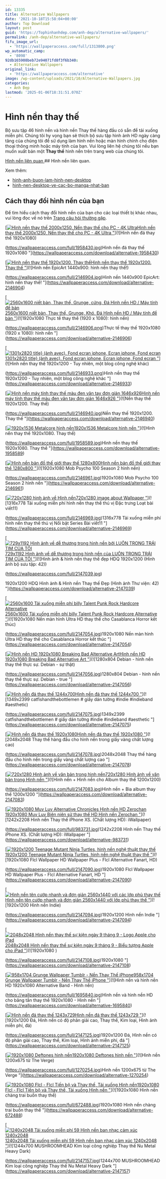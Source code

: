 ```yaml
---
id: 13335
title: Alternative Wallpapers
date: '2021-10-18T15:58:04+00:00'
author: Top Download
layout: post
guid: 'https://Tophinhanhdep.com/anh-dep/alternative-wallpapers/'
permalink: /anh-dep/alternative-wallpapers/
fifu_image_url:
  - 'https://wallpaperaccess.com/full/1313800.png'
wp_automatic_camp:
  - '8098'
92db165908beb72e94071fd8f3f6b340:
  - Alternative Wallpapers
original_link:
  - 'https://wallpaperaccess.com/alternative'
image: /wp-content/uploads/2021/10/Alternative-Wallpapers.jpg
categories:
  - Ảnh Đẹp
lastmod: '2025-01-06T18:31:51.070Z'
---
```

# Hình nền thay thế

Bộ sưu tập 46 hình nền và hình nền Thay thế hàng đầu có sẵn để tải xuống miễn phí. Chúng tôi hy vọng bạn sẽ thích bộ sưu tập hình ảnh HD ngày càng tăng của chúng tôi để sử dụng làm hình nền hoặc màn hình chính cho điện thoại thông minh hoặc máy tính của bạn. Vui lòng liên hệ chúng tôi nếu bạn muốn xuất bản một **Thay thế** hình nền trên trang web của chúng tôi.

[Hình nền liên quan ](#related) ## Hình nền liên quan.

   
 Xem thêm:

   
- [hinh-anh-buon-lam-hinh-nen-desktop](https://tophinhanhdep.com/hinh-anh-buon/hinh-anh-buon-lam-hinh-nen-desktop/)
- [hinh-nen-desktop-ve-cac-bo-manga-nhat-ban](https://tophinhanhdep.com/anh-anime/hinh-nen-desktop-ve-cac-bo-manga-nhat-ban/)

## Cách thay đổi hình nền của bạn

Để tìm hiểu cách thay đổi hình nền của bạn cho các loại thiết bị khác nhau, vui lòng đọc về nó trên [Trang câu hỏi thường gặp](https://tophinhanhdep.com/faq/).

  
[[![Hình nền thay thế 2000x1250, Nền thay thế cho PC - 4K Ultra](https://wallpaperaccess.com/full/1313800.png)Hình nền thay thế 2000x1250, Nền thay thế cho PC - 4K Ultra "](https://wallpaperaccess.com/download/alternative-1313800)](![Hình nền đá thay thế 1920x1080)

(https://wallpaperaccess.com/full/1958430.jpg)Hình nền đá thay thế 1920x1080 "](https://wallpaperaccess.com/download/alternative-1958430)

[[![Hình nền thay thế 1920x1200.  Thay thế](https://wallpaperaccess.com/full/2146903.jpg)Hình nền thay thế 1920x1200. Thay thế "](https://wallpaperaccess.com/download/alternative-2146903)](![Hình nền EpicArt 1440x900: hình nền thay thế!)

(https://wallpaperaccess.com/full/2146904.jpg)Hình nền 1440x900 EpicArt: hình nền thay thế! "](https://wallpaperaccess.com/download/alternative-2146904)

[[![2560x1600 niết bàn, Thay thế, Grunge, cứng, Đá Hình nền HD / Máy tính để bàn](https://wallpaperaccess.com/full/2146905.jpg)2560x1600 niết bàn, Thay thế, Grunge, Khó, Đá Hình nền HD / Máy tính để bàn "](https://wallpaperaccess.com/download/alternative-2146905)](![1920x1080 Thực tế thay thế (1920 x 1080): hình nền)

(https://wallpaperaccess.com/full/2146906.png)Thực tế thay thế 1920x1080 (1920 x 1080): hình nền "](https://wallpaperaccess.com/download/alternative-2146906)

[[![1301x2820 title} (ảnh avec).  Fond ecran iphone, Ecran iphone, Fond ecran](https://wallpaperaccess.com/full/2146928.jpg)1301x2820 title} (ảnh avec). Fond ecran iphone, Ecran iphone, Fond ecran "](https://wallpaperaccess.com/download/alternative-2146928)](![Hình nền thay thế 1920x1200 - Tuy nhiên, một blog công nghệ khác)

(https://wallpaperaccess.com/full/2146933.png)Hình nền thay thế 1920x1200 - Tuy nhiên, một blog công nghệ khác "](https://wallpaperaccess.com/download/alternative-2146933)

[[![Hình nền máy tính thay thế màu đen vân tay đơn giản 1646x926](https://wallpaperaccess.com/full/403307.jpg)Hình nền máy tính thay thế màu đen vân tay đơn giản 1646x926 "](https://wallpaperaccess.com/download/alternative-403307)](![Nền thay thế 1920x1200.  Thay thế)

(https://wallpaperaccess.com/full/2146940.jpg)Nền thay thế 1920x1200. Thay thế "](https://wallpaperaccess.com/download/alternative-2146940)

[[![1920x1536 Metalcore hình nền](https://wallpaperaccess.com/full/1153243.jpg)1920x1536 Metalcore hình nền "](https://wallpaperaccess.com/download/alternative-1153243)](![Hình nền thay thế 1920x1080.  Thay thế)

(https://wallpaperaccess.com/full/1958589.jpg)Hình nền thay thế 1920x1080. Thay thế "](https://wallpaperaccess.com/download/alternative-1958589)

[[![Hình nền bản đồ thế giới thay thế 1280x800](https://wallpaperaccess.com/full/2146942.jpg)Hình nền bản đồ thế giới thay thế 1280x800 "](https://wallpaperaccess.com/download/alternative-2146942)](![1920x1080 Mob Psycho 100 Season 2 hình nền)

(https://wallpaperaccess.com/full/2146961.jpg)1920x1080 Mob Psycho 100 Season 2 hình nền "](https://wallpaperaccess.com/download/alternative-2146961)

[[![720x1280 hình ảnh về Hình nền](https://wallpaperaccess.com/full/2146963.jpg)720x1280 image about Wallpaper "](https://wallpaperaccess.com/download/alternative-2146963)](![1316x778 Tải xuống miễn phí hình nền thay thế thú vị Đặc trưng Loạt bài viết11)

(https://wallpaperaccess.com/full/2146969.jpg)1316x778 Tải xuống miễn phí hình nền thay thế thú vị Nổi bật Series Bài viết11 "](https://wallpaperaccess.com/download/alternative-2146969)

[[![729x1192 Hình ảnh về dễ thương trong hình nền bởi LUÔN TRONG TRÁI TIM CỦA TÔI](https://wallpaperaccess.com/full/2147033.jpg)729x1192 Hình ảnh về dễ thương trong hình nền của LUÔN TRONG TRÁI TIM CỦA TÔI "](https://wallpaperaccess.com/download/alternative-2147033)](![Hình ảnh & hình nền thay thế đẹp HDQ 1920x1200 (Hình ảnh bộ sưu tập: 42))

(https://wallpaperaccess.com/full/2147039.jpg)

1920x1200 HDQ Hình ảnh &amp; Hình nền Thay thế Đẹp (Hình ảnh Thư viện: 42) "](https://wallpaperaccess.com/download/alternative-2147039)

[[![2560x1600 Tải xuống miễn phí billy Talent Punk Rock Hardcore Alternative](https://wallpaperaccess.com/full/2147050.jpg)2560x1600 Tải xuống miễn phí billy Talent Punk Rock Hardcore Alternative "](https://wallpaperaccess.com/download/alternative-2147050)](![1920x1080 Nền màn hình Ultra HD thay thế cho Casablanca Horror kết thúc)

(https://wallpaperaccess.com/full/2147054.jpg)1920x1080 Nền màn hình Ultra HD thay thế cho Casablanca Horror kết thúc "](https://wallpaperaccess.com/download/alternative-2147054)

[[![Hình nền HD 1920x1080 Breaking Bad Alternative Art](https://wallpaperaccess.com/full/2147055.jpg)Hình nền HD 1920x1080 Breaking Bad Alternative Art "](https://wallpaperaccess.com/download/alternative-2147055)](![1280x804 Debian - hình nền thay thế thực sự.  Debian - sự thật)

(https://wallpaperaccess.com/full/2147056.jpg)1280x804 Debian - hình nền thay thế thực sự. Debian - true "](https://wallpaperaccess.com/download/alternative-2147056)

[[![Hình nền đá thay thế 1244x700](https://wallpaperaccess.com/full/2147065.jpg)Hình nền đá thay thế 1244x700 "](https://wallpaperaccess.com/download/alternative-2147065)](![1349x2399 catfishandthebottlemen # giấy dán tường #indie #indieband #aesthetic)

(https://wallpaperaccess.com/full/2147075.jpg)1349x2399 catfishandthebottlemen # giấy dán tường #indie #indieband #aesthetic "](https://wallpaperaccess.com/download/alternative-2147075)

[[![Hình nền đá thay thế 1920x1080](https://wallpaperaccess.com/full/1958559.jpg)Hình nền đá thay thế 1920x1080 "](https://wallpaperaccess.com/download/alternative-1958559)](![2048x2048 Thay thế hàng đầu cho hình nền trong giấy vàng chất lượng cao)

(https://wallpaperaccess.com/full/2147078.jpg)2048x2048 Thay thế hàng đầu cho hình nền trong giấy vàng chất lượng cao "](https://wallpaperaccess.com/download/alternative-2147078)

[[![720x1280 Hình ảnh về văn bản trong hình nền](https://wallpaperaccess.com/full/2147081.png)720x1280 Hình ảnh về văn bản trong Hình nền "](https://wallpaperaccess.com/download/alternative-2147081)](![Hình nền + Hình nền cho Album thay thế 1200x1200)

(https://wallpaperaccess.com/full/2147083.jpg)Hình nền + Bìa album thay thế 1200x1200 "](https://wallpaperaccess.com/download/alternative-2147083)

[[![1920x1080 Muv Luv Alternative Chronicles Hình nền HD Zerochan](https://wallpaperaccess.com/full/2147085.jpg)1920x1080 Muv Luv Biên niên sử thay thế HD Hình nền Zerochan "](https://wallpaperaccess.com/download/alternative-2147085)](![1242x2208 Hình nền Thay thế iPhone XS.  (Chất lượng HD): iWallpaper)

(https://wallpaperaccess.com/full/983731.jpg)1242x2208 Hình nền Thay thế iPhone XS. (Chất lượng HD): iWallpaper "](https://wallpaperaccess.com/download/alternative-983731)

[[![1920x1200 Teenage Mutant Ninja Turtles, hình nền nghệ thuật thay thế](https://wallpaperaccess.com/full/2147087.jpg)1920x1200 Teenage Mutant Ninja Turtles, hình nền nghệ thuật thay thế "](https://wallpaperaccess.com/download/alternative-2147087)](![1920x1080 Flcl Wallpaper HD Wallpaper Plus - Flcl Alternative Fanart, HD)

(https://wallpaperaccess.com/full/2147090.jpg)1920x1080 Flcl Wallpaper HD Wallpaper Plus - Flcl Alternative Fanart, HD "](https://wallpaperaccess.com/download/alternative-2147090)

[[![Hình nền tên cướp nhanh và đơn giản 2560x1440 với các lớp phủ thay thế](https://wallpaperaccess.com/full/2147092.png)Hình nền tên cướp nhanh và đơn giản 2560x1440 với lớp phủ thay thế "](https://wallpaperaccess.com/download/alternative-2147092)](![1920x1200 Hình nền Indie)

(https://wallpaperaccess.com/full/2147094.jpg)1920x1200 Hình nền Indie "](https://wallpaperaccess.com/download/alternative-2147094)

[[![2048x2048 Hình nền thay thế sự kiện ngày 9 tháng 9 - Logo Apple cho iPad](https://wallpaperaccess.com/full/2147102.png)2048x2048 Hình nền thay thế sự kiện ngày 9 tháng 9 - Biểu tượng Apple cho iPad "](https://wallpaperaccess.com/download/alternative-2147102)](![1920x1080 )

(https://wallpaperaccess.com/full/2147108.jpg)1920x1080 "](https://wallpaperaccess.com/download/alternative-2147108)

[[![958x1704 Grunge Wallpaper Tumblr - Nền Thay Thế iPhone](https://wallpaperaccess.com/full/2147113.jpg)958x1704 Grunge Wallpaper Tumblr - Nền Thay Thế iPhone "](https://wallpaperaccess.com/download/alternative-2147113)](![Hình nền và hình nền HD 1920x1080 Alternative Band - Hình nền)

(https://wallpaperaccess.com/full/1695840.jpg)Hình nền và hình nền HD cho băng tần thay thế 1920x1080 - Hình nền "](https://wallpaperaccess.com/download/alternative-1695840)

[[![Hình nền đá thay thế 1243x729](https://wallpaperaccess.com/full/2147116.jpg)Hình nền đá thay thế 1243x729 "](https://wallpaperaccess.com/download/alternative-2147116)](![1920x1200 Đá, Hình nền có độ phân giải cao, Thay thế, Kim loại, Hình ảnh miễn phí, đá)

(https://wallpaperaccess.com/full/2147125.jpg)1920x1200 Đá, Hình nền có độ phân giải cao, Thay thế, Kim loại, Hình ảnh miễn phí, đá "](https://wallpaperaccess.com/download/alternative-2147125)

[[![1920x1080 Deftones hình nền](https://wallpaperaccess.com/full/2147126.jpg)1920x1080 Deftones hình nền "](https://wallpaperaccess.com/download/alternative-2147126)](![Hình nền 1200x675 từ The Verge)

(https://wallpaperaccess.com/full/1270254.jpg)Hình nền 1200x675 từ The Verge "](https://wallpaperaccess.com/download/alternative-1270254)

[[![1920x1080 Flcl - Flcl Tiến bộ và Thay thế, Tải xuống Hình nền](https://wallpaperaccess.com/full/2147133.jpg)1920x1080 Flcl - Flcl Tiến bộ và Thay thế, Tải xuống Hình nền "](https://wallpaperaccess.com/download/alternative-2147133)](![1920x1080 Hình nền chàng trai buồn thay thế)

(https://wallpaperaccess.com/full/672488.jpg)1920x1080 Hình nền chàng trai buồn thay thế "](https://wallpaperaccess.com/download/alternative-672488)

[[![1240x2048 Tải xuống miễn phí 59 Hình nền ban nhạc cảm xúc 1240x2048](https://wallpaperaccess.com/full/2147135.jpg)1240x2048 Tải xuống miễn phí 59 Hình nền ban nhạc cảm xúc 1240x2048 "](https://wallpaperaccess.com/download/alternative-2147135)](![1244x700 MUSHROOMHEAD Kim loại công nghiệp Thay thế Nu Metal Heavy Dark)

(https://wallpaperaccess.com/full/2147157.jpg)1244x700 MUSHROOMHEAD Kim loại công nghiệp Thay thế Nu Metal Heavy Dark "](https://wallpaperaccess.com/download/alternative-2147157)
